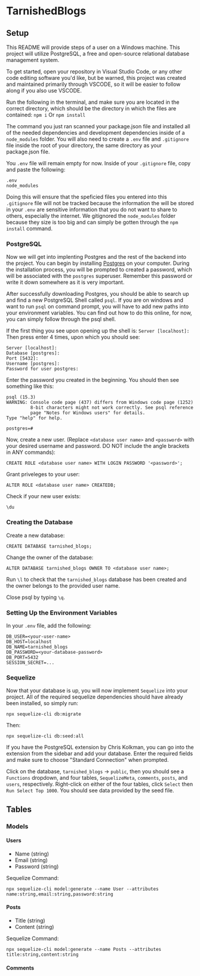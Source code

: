 # TarnishedBlogs

## Setup

This README will provide steps of a user on a Windows machine. This project will utilize PostgreSQL, a free and open-source relational database management system.

To get started, open your repository in Visual Studio Code, or any other code editing software you'd like, but be warned, this project was created and maintained primarily through VSCODE, so it will be easier to follow along if you also use VSCODE.

Run the following in the terminal, and make sure you are located in the correct directory, which should be the directory in which the files are contained:
`npm i`
Or
`npm install`

The command you just ran scanned your package.json file and installed all of the needed dependencies and development dependencies inside of a `node_modules` folder. You will also need to create a `.env` file and `.gitignore` file inside the root of your directory, the same directory as your package.json file.

You `.env` file will remain empty for now. Inside of your `.gitignore` file, copy and paste the following:

```
.env
node_modules
```

Doing this will ensure that the speficied files you entered into this `.gitignore` file will not be tracked because the information the will be stored in your `.env` are sensitive information that you do not want to share to others, especially the internet. We gitignored the `node_modules` folder because they size is too big and can simply be gotten through the `npm install` command.

### PostgreSQL

Now we will get into implenting Postgres and the rest of the backend into the project. You can begin by installing [Postgres](https://www.postgresql.org/download/) on your computer. During the installation process, you will be prompted to created a password, which will be associated with the `postgres` superuser. Remember this password or write it down somewhere as it is very important.

After successfully downloading Postgres, you should be able to search up and find a new PostgreSQL Shell called `psql`. If you are on windows and want to run `psql` on command prompt, you will have to add new paths into your environment variables. You can find out how to do this online, for now, you can simply follow through the psql shell.

If the first thing you see upon opening up the shell is:
`Server [localhost]:`
Then press enter 4 times, upon which you should see:

```
Server [localhost]:
Database [postgres]:
Port [5432]:
Username [postgres]:
Password for user postgres:
```

Enter the password you created in the beginning. You should then see something like this:

```
psql (15.3)
WARNING: Console code page (437) differs from Windows code page (1252)
         8-bit characters might not work correctly. See psql reference
         page "Notes for Windows users" for details.
Type "help" for help.

postgres=#
```

Now, create a new user. (Replace `<database user name>` and `<password>` with your desired username and password. DO NOT include the angle brackets in ANY commands):

```
CREATE ROLE <database user name> WITH LOGIN PASSWORD '<password>';
```

Grant priveleges to your user:

```
ALTER ROLE <database user name> CREATEDB;
```

Check if your new user exists:

```
\du
```

### Creating the Database

Create a new database:

```
CREATE DATABASE tarnished_blogs;
```

Change the owner of the database:

```
ALTER DATABASE tarnished_blogs OWNER TO <database user name>;
```

Run `\l` to check that the `tarnished_blogs` database has been created and the owner belongs to the provided user name.

Close psql by typing `\q`.

### Setting Up the Environment Variables

In your `.env` file, add the following:

```
DB_USER=<your-user-name>
DB_HOST=localhost
DB_NAME=tarnished_blogs
DB_PASSWORD=<your-database-password>
DB_PORT=5432
SESSION_SECRET=...
```

### Sequelize

Now that your database is up, you will now implement `Sequelize` into your project. All of the required sequelize dependencies should have already been installed, so simply run:

```
npx sequelize-cli db:migrate
```

Then:

```
npx sequelize-cli db:seed:all
```

If you have the PostgreSQL extension by Chris Kolkman, you can go into the extension from the sidebar and add your database. Enter the required fields and make sure to choose "Standard Connection" when prompted.

Click on the database, `tarnished_blogs` -> `public`, then you should see a `Functions` dropdown, and four tables, `SequelizeMeta`, `comments`, `posts`, and `users`, respectively. Right-click on either of the four tables, click `Select` then `Run Select Top 1000`. You should see data provided by the seed file.

## Tables

### Models

#### Users

- Name (string)
- Email (string)
- Password (string)

Sequelize Command:

```
npx sequelize-cli model:generate --name User --attributes name:string,email:string,password:string
```

#### Posts

- Title (string)
- Content (string)

Sequelize Command:

```
npx sequelize-cli model:generate --name Posts --attributes title:string,content:string
```

#### Comments

